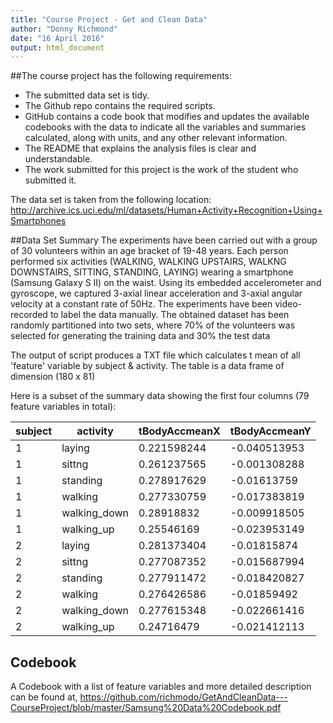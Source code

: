 ```yaml
---
title: "Course Project - Get and Clean Data"
author: "Donny Richmond"
date: "16 April 2016"
output: html_document
---
```


##The course project has the following requirements:
-  The submitted data set is tidy.
-  The Github repo contains the required scripts.
-  GitHub contains a code book that modifies and updates the available codebooks with the data to indicate all the variables and summaries calculated, along with units, and any other relevant information.
-  The README that explains the analysis files is clear and understandable.
-  The work submitted for this project is the work of the student who submitted it.

The data set is taken from the following location:
http://archive.ics.uci.edu/ml/datasets/Human+Activity+Recognition+Using+Smartphones

##Data Set Summary
The experiments have been carried out with a group of 30 volunteers within an age bracket of 19-48 years. Each person performed six activities (WALKING, WALKING UPSTAIRS, WALKNG DOWNSTAIRS, SITTING, STANDING, LAYING) wearing a smartphone (Samsung Galaxy S II) on the waist. Using its embedded accelerometer and gyroscope, we captured 3-axial linear acceleration and 3-axial angular velocity at a constant rate of 50Hz. The experiments have been video-recorded to label the data manually. The obtained dataset has been randomly partitioned into two sets, where 70% of the volunteers was selected for generating the training data and 30% the test data

The output of script produces a TXT file which calculates t mean of all 'feature' variable by subject & activity.  The table is a data frame of dimension (180 x 81)

Here is a subset of the summary data showing the first four columns (79 feature variables in total):

| subject | activity     | tBodyAccmeanX | tBodyAccmeanY |
|---------|--------------|---------------|---------------|
| 1       | laying       | 0.221598244   | -0.040513953  |
| 1       | sittng       | 0.261237565   | -0.001308288  |
| 1       | standing     | 0.278917629   | -0.01613759   |
| 1       | walking      | 0.277330759   | -0.017383819  |
| 1       | walking_down | 0.28918832    | -0.009918505  |
| 1       | walking_up   | 0.25546169    | -0.023953149  |
| 2       | laying       | 0.281373404   | -0.01815874   |
| 2       | sittng       | 0.277087352   | -0.015687994  |
| 2       | standing     | 0.277911472   | -0.018420827  |
| 2       | walking      | 0.276426586   | -0.01859492   |
| 2       | walking_down | 0.277615348   | -0.022661416  |
| 2       | walking_up   | 0.24716479    | -0.021412113  |


## Codebook
A Codebook with a list of feature variables and more detailed description can be found at,
https://github.com/richmodo/GetAndCleanData---CourseProject/blob/master/Samsung%20Data%20Codebook.pdf


